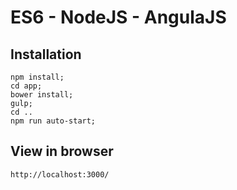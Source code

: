 # ES6 - NodeJS - AngulaJS

## Installation
```gherkin
npm install;
cd app;
bower install;
gulp;
cd ..
npm run auto-start;
```
## View in browser
```gherkin
http://localhost:3000/
```